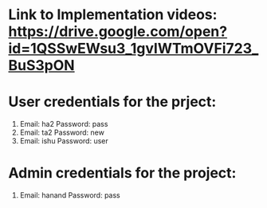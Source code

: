 # Link to Implementation videos: https://drive.google.com/open?id=1QSSwEWsu3_1gvIWTmOVFi723_BuS3pON

# User credentials for the prject:
1. Email: ha2
   Password: pass
2. Email: ta2
   Password: new
3. Email: ishu
   Password: user

# Admin credentials for the project:
1. Email: hanand
   Password: pass
